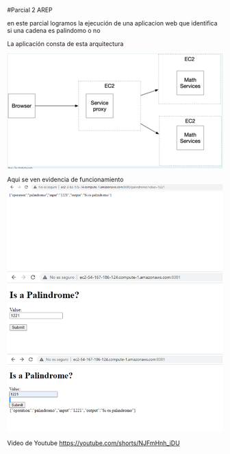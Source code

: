#Parcial 2 AREP

en este parcial logramos la ejecución de una aplicacion web que identifica si una cadena es palindomo o no

La aplicación consta de esta arquitectura

![](/src/main/resources/ARQUITECTURA.png)

Aqui se ven evidencia de funcionamiento
![](/src/main/resources/FuncionamientoPALINDROMO.png)
![](/src/main/resources/FuncionamientoPROXY.png)
![](/src/main/resources/FUNCIONAMIENTOPROXY2.png)


Video de Youtube
https://youtube.com/shorts/NJFmHnh_iDU